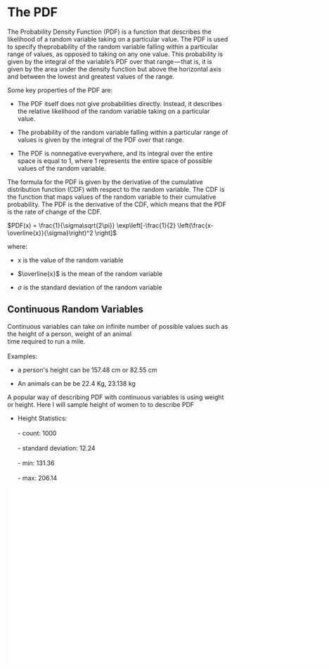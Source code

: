 # The PDF
The Probability Density Function (PDF) is a function that describes the likelihood of a random variable taking on a particular value. The PDF is used to specify theprobability of the random variable falling within a particular range of values, as opposed to taking on any one value. This probability is given by the integral of the variable’s PDF over that range — that is, it is given by the area under the density function but above the horizontal axis and between the lowest and greatest values of the range.

Some key properties of the PDF are:

- The PDF itself does not give probabilities directly. Instead, it describes the relative likelihood of the random variable taking on a particular value.

- The probability of the random variable falling within a particular range of values is given by the integral of the PDF over that range.

- The PDF is nonnegative everywhere, and its integral over the entire space is equal to 1, where 1 represents the entire space of possible values of the random variable.

The formula for the PDF is given by the derivative of the cumulative distribution function (CDF) with respect to the random variable. The CDF is the function that maps values of the random variable to their cumulative probability. The PDF is the derivative of the CDF, which means that the PDF is the rate of change of the CDF.

$PDF(x) = \frac{1}{\sigma\sqrt{2\pi}} \exp\left[-\frac{1}{2} \left(\frac{x-\overline{x}}{\sigma}\right)^2 \right]$

where:

- x is the value of the random variable

- $\overline{x}$ is the mean of the random variable

- $\sigma$ is the standard deviation of the random variable

## Continuous Random Variables 
Continuous variables can take on infinite number of possible values such as the height of a person, weight of an animal<br>
time required to run a mile. <br/>
<br>
Examples:

- a person's height can be 157.48 cm or 82.55 cm
 
- An animals can be be 22.4 Kg, 23.138 kg

A popular way of describing PDF with continuous variables is using weight or height. Here I will sample height of women to to describe PDF

- Height Statistics:<br><br>- $\text{ count: 1000}$<br><br>\- $\text{ standard deviation:  12.24}$<br><br>- $\text{ min:  131.36 }$<br><br>- $\text{ max:  206.14 }$<br>

<iframe src="./docs/bokeh/height-pdf.html"
     sandbox="allow-same-origin allow-scripts"
     width="500%"
     height="400"
     scrolling="no"
     seamless="seamless"
     frameborder="0">
 </iframe>
<br>

